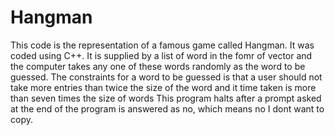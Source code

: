# Hangman
This code is the representation of a famous game called Hangman. It was coded using C++. 
It is supplied by a list of word in the fomr of vector and the computer takes any one of these words randomly 
as the word to be guessed.
The constraints for a word to be guessed is that a user should not take more entries than twice the size of the word and it time taken 
is more than seven times the size of words
This program halts after a prompt asked at the end of the program is answered as no, which means no I dont want to copy. 
